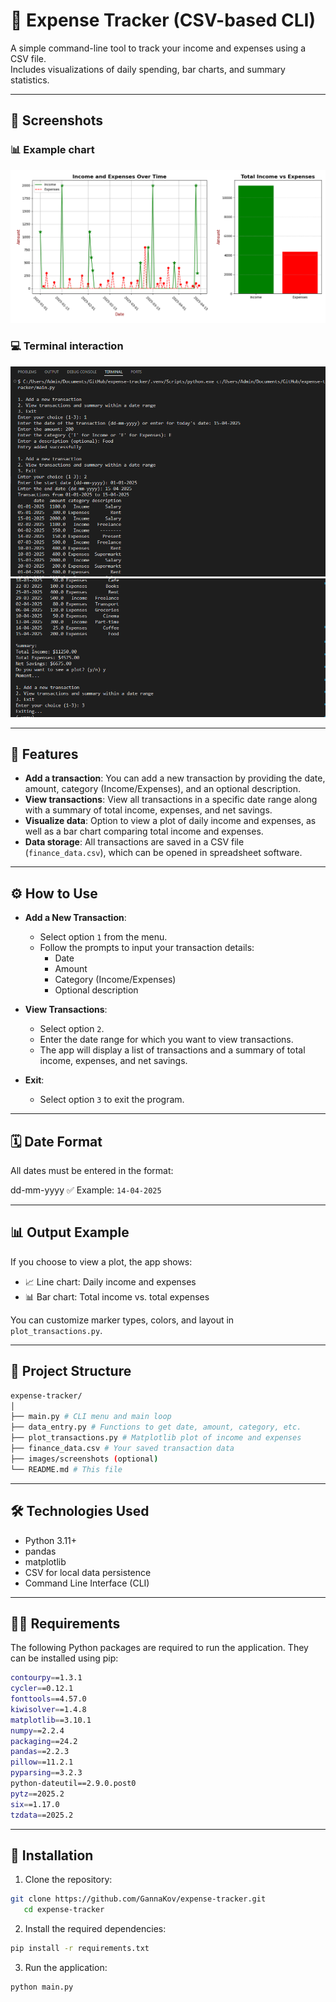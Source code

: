 # 💸 Expense Tracker (CSV-based CLI)

A simple command-line tool to track your income and expenses using a CSV file.  
Includes visualizations of daily spending, bar charts, and summary statistics.

---

## 📸 Screenshots

### 📊 Example chart

![Chart](images/screenshots/plot.png)

### 💻 Terminal interaction

![Terminal](images/screenshots/terminal_1.png)
![Terminal](images/screenshots/terminal_2.png)

---

## 📝 Features

- **Add a transaction**: You can add a new transaction by providing the date, amount, category (Income/Expenses), and an optional description.
- **View transactions**: View all transactions in a specific date range along with a summary of total income, expenses, and net savings.
- **Visualize data**: Option to view a plot of daily income and expenses, as well as a bar chart comparing total income and expenses.
- **Data storage**: All transactions are saved in a CSV file (`finance_data.csv`), which can be opened in spreadsheet software.

---

## ⚙️ How to Use

- **Add a New Transaction**:

  - Select option `1` from the menu.
  - Follow the prompts to input your transaction details:
    - Date
    - Amount
    - Category (Income/Expenses)
    - Optional description

- **View Transactions**:

  - Select option `2`.
  - Enter the date range for which you want to view transactions.
  - The app will display a list of transactions and a summary of total income, expenses, and net savings.

- **Exit**:

  - Select option `3` to exit the program.

---

## 🗓️ Date Format

All dates must be entered in the format:

dd-mm-yyyy ✅ Example: `14-04-2025`

---

## 📊 Output Example

If you choose to view a plot, the app shows:

- 📈 Line chart: Daily income and expenses
- 📊 Bar chart: Total income vs. total expenses

You can customize marker types, colors, and layout in `plot_transactions.py`.

---

## 📁 Project Structure

```bash
expense-tracker/
│
├── main.py # CLI menu and main loop
├── data_entry.py # Functions to get date, amount, category, etc.
├── plot_transactions.py # Matplotlib plot of income and expenses
├── finance_data.csv # Your saved transaction data
├── images/screenshots (optional)
└── README.md # This file
```

---

## 🛠️ Technologies Used

- Python 3.11+
- pandas
- matplotlib
- CSV for local data persistence
- Command Line Interface (CLI)

---

## 🧑‍💻 Requirements

The following Python packages are required to run the application. They can be installed using pip:

```bash
contourpy==1.3.1
cycler==0.12.1
fonttools==4.57.0
kiwisolver==1.4.8
matplotlib==3.10.1
numpy==2.2.4
packaging==24.2
pandas==2.2.3
pillow==11.2.1
pyparsing==3.2.3
python-dateutil==2.9.0.post0
pytz==2025.2
six==1.17.0
tzdata==2025.2
```

---

## 💾 Installation

1. Clone the repository:

```bash
git clone https://github.com/GannaKov/expense-tracker.git
   cd expense-tracker
```

2. Install the required dependencies:

```bash
pip install -r requirements.txt
```

3. Run the application:

```bash
python main.py
```
